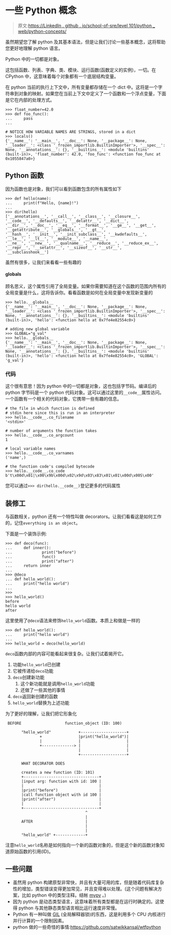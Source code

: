 # 一些 Python 概念

> 原文:[https://LinkedIn . github . io/school-of-sre/level 101/python _ web/python-concepts/](https://linkedin.github.io/school-of-sre/level101/python_web/python-concepts/)

虽然期望您了解 python 及其基本语法，但是让我们讨论一些基本概念，这将帮助您更好地理解 python 语言。

Python 中的一切都是对象。

这包括函数、列表、字典、类、模块、运行函数(函数定义的实例)，一切。在 CPython 中，这意味着每个对象都有一个底层结构变量。

在 python 当前的执行上下文中，所有变量都存储在一个 dict 中。这将是一个字符串到对象的映射。如果您在当前上下文中定义了一个函数和一个浮点变量，下面是它在内部的处理方式。

```
>>> float_number=42.0
>>> def foo_func():
...     pass
...

# NOTICE HOW VARIABLE NAMES ARE STRINGS, stored in a dict
>>> locals()
{'__name__': '__main__', '__doc__': None, '__package__': None, '__loader__': <class '_frozen_importlib.BuiltinImporter'>, '__spec__': None, '__annotations__': {}, '__builtins__': <module 'builtins' (built-in)>, 'float_number': 42.0, 'foo_func': <function foo_func at 0x1055847a0>} 
```

## Python 函数

因为函数也是对象，我们可以看到函数包含的所有属性如下

```
>>> def hello(name):
...     print(f"Hello, {name}!")
...
>>> dir(hello)
['__annotations__', '__call__', '__class__', '__closure__', '__code__', '__defaults__', '__delattr__', '__dict__',
'__dir__', '__doc__', '__eq__', '__format__', '__ge__', '__get__', '__getattribute__', '__globals__', '__gt__',
'__hash__', '__init__', '__init_subclass__', '__kwdefaults__', '__le__', '__lt__', '__module__', '__name__',
'__ne__', '__new__', '__qualname__', '__reduce__', '__reduce_ex__', '__repr__', '__setattr__', '__sizeof__', '__str__',
'__subclasshook__'] 
```

虽然有很多，让我们来看看一些有趣的

#### **globals**

顾名思义，这个属性引用了全局变量。如果你需要知道在这个函数的范围内所有的全局变量是什么，这将告诉你。看看函数是如何在全局变量中发现新变量的

```
>>> hello.__globals__
{'__name__': '__main__', '__doc__': None, '__package__': None, '__loader__': <class '_frozen_importlib.BuiltinImporter'>, '__spec__': None, '__annotations__': {}, '__builtins__': <module 'builtins' (built-in)>, 'hello': <function hello at 0x7fe4e82554c0>}

# adding new global variable
>>> GLOBAL="g_val"
>>> hello.__globals__
{'__name__': '__main__', '__doc__': None, '__package__': None, '__loader__': <class '_frozen_importlib.BuiltinImporter'>, '__spec__': None, '__annotations__': {}, '__builtins__': <module 'builtins' (built-in)>, 'hello': <function hello at 0x7fe4e82554c0>, 'GLOBAL': 'g_val'} 
```

### **代码**

这个很有意思！因为 python 中的一切都是对象，这也包括字节码。编译后的 python 字节码是一个 python 代码对象。这可以通过这里的`__code__`属性访问。一个函数有一个相关的代码对象，它携带一些有趣的信息。

```
# the file in which function is defined
# stdin here since this is run in an interpreter
>>> hello.__code__.co_filename
'<stdin>'

# number of arguments the function takes
>>> hello.__code__.co_argcount
1

# local variable names
>>> hello.__code__.co_varnames
('name',)

# the function code's compiled bytecode
>>> hello.__code__.co_code
b't\x00d\x01|\x00\x9b\x00d\x02\x9d\x03\x83\x01\x01\x00d\x00S\x00' 
```

您可以通过`>>> dir(hello.__code__)`登记更多的代码属性

## 装修工

与函数相关，python 还有一个特性叫做 decorators。让我们看看这是如何工作的，记住`everything is an object`。

下面是一个装饰示例:

```
>>> def deco(func):
...     def inner():
...             print("before")
...             func()
...             print("after")
...     return inner
...
>>> @deco
... def hello_world():
...     print("hello world")
...
>>>
>>> hello_world()
before
hello world
after 
```

这里使用了`@deco`语法来修饰`hello_world`函数。本质上和做是一样的

```
>>> def hello_world():
...     print("hello world")
...
>>> hello_world = deco(hello_world) 
```

`deco`函数内部的内容可能看起来很复杂。让我们试着揭开它。

1.  功能`hello_world`已创建
2.  它被传递给`deco`功能
3.  `deco`创建新功能
    1.  这个新功能就是调用`hello_world`功能
    2.  还做了一些其他的事情
4.  `deco`返回新创建的函数
5.  `hello_world`替换为上述功能

为了更好的理解，让我们把它形象化

```
 BEFORE                   function_object (ID: 100)

       "hello_world"            +--------------------+
               +                |print("hello_world")|
               |                |                    |
               +--------------> |                    |
                                |                    |
                                +--------------------+

       WHAT DECORATOR DOES

       creates a new function (ID: 101)
       +---------------------------------+
       |input arg: function with id: 100 |
       |                                 |
       |print("before")                  |
       |call function object with id 100 |
       |print("after")                   |
       |                                 |
       +---------------------------------+
                                   ^
                                   |
       AFTER                       |
                                   |
                                   |
       "hello_world" +-------------+ 
```

注意`hello_world`名称是如何指向一个新的函数对象的，但是这个新的函数对象知道原始函数的引用(ID)。

## 一些问题

*   虽然用 python 构建原型非常快，并且有大量可用的库，但是随着代码库复杂性的增加，类型错误变得更加常见，并且变得难以处理。(这个问题有解决方案，比如 python 中的类型注释。结帐 [mypy](http://mypy-lang.org/) 。)
*   因为 python 是动态类型语言，这意味着所有类型都是在运行时确定的。这使得 python 与其他静态类型语言相比运行速度非常慢。
*   Python 有一种叫做 [GIL](https://www.dabeaz.com/python/UnderstandingGIL.pdf) (全局解释器锁)的东西，这是利用多个 CPU 内核进行并行计算的一个限制因素。
*   python 做的一些奇怪的事情:https://github.com/satwikkansal/wtfpython